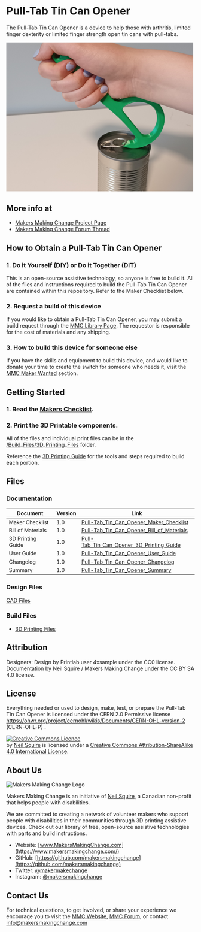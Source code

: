 # Pull-Tab Tin Can Opener
The Pull-Tab Tin Can Opener is a device to help those with arthritis, limited finger dexterity or limited finger strength open tin cans with pull-tabs.

<img src="Photos/Pull-Tab_Tin_Can_Opener_1.jpg" width="500" alt="Picture of Pull-Tab Tin Can Opener.">

## More info at
- [Makers Making Change Project Page](<https://makersmakingchange.com/project/pull-tab-tin-can-opener/>)
- [Makers Making Change Forum Thread](<https://makersmakingchange.com/forum/topic/pull-tab-tin-can-opener/>)


## How to Obtain a Pull-Tab Tin Can Opener
### 1. Do it Yourself (DIY) or Do it Together (DIT)

This is an open-source assistive technology, so anyone is free to build it. All of the files and instructions required to build the Pull-Tab Tin Can Opener are contained within this repository. Refer to the Maker Checklist below.

### 2. Request a build of this device

If you would like to obtain a Pull-Tab Tin Can Opener, you may submit a build request through the [MMC Library Page](https://makersmakingchange.com/project/device-name/pull-tab-tin-can-opener/). The requestor is responsible for the cost of materials and any shipping.

### 3. How to build this device for someone else

If you have the skills and equipment to build this device, and would like to donate your time to create the switch for someone who needs it, visit the [MMC Maker Wanted](https://makersmakingchange.com/maker-wanted/) section.

## Getting Started

### 1. Read the [Makers Checklist](/Documentation/Pull-Tab_Tin_Can_Opener_Maker_Checklist_V1.0.pdf).

### 2. Print the 3D Printable components.

All of the files and individual print files can be in the [/Build_Files/3D_Printing_Files](/Build_Files/3D_Printing/) folder.

Reference the [3D Printing Guide](/Documentation/Pull-Tab_Tin_Can_Opener_3D_Printing_Guide_V1.0.pdf) for the tools and steps required to build each portion.

## Files
### Documentation
| Document             | Version | Link |
|----------------------|---------|------|
| Maker Checklist      | 1.0     | [Pull-Tab_Tin_Can_Opener_Maker_Checklist](/Documentation/Pull-Tab_Tin_Can_Opener_Maker_Checklist_V1.0.pdf)     |
| Bill of Materials    | 1.0     | [Pull-Tab_Tin_Can_Opener_Bill_of_Materials](/Documentation/Pull-Tab_Tin_Can_Opener_BOM_V1.0.csv)     |
| 3D Printing Guide    | 1.0     | [Pull-Tab_Tin_Can_Opener_3D_Printing_Guide](/Documentation/Pull-Tab_Tin_Can_Opener_3D_Printing_Guide_V1.0.pdf)     |
| User Guide           | 1.0     | [Pull-Tab_Tin_Can_Opener_User_Guide](/Documentation/Pull-Tab_Tin_Can_Opener_User_Guide_V1.0.pdf)    |
| Changelog            | 1.0     | [Pull-Tab_Tin_Can_Opener_Changelog](/Documentation/Pull-Tab_Tin_Can_Opener_Changelog_V1.0.pdf)     |
| Summary              | 1.0     | [Pull-Tab_Tin_Can_Opener_Summary](/Documentation/Pull-Tab_Tin_Can_Opener_Changelog_V1.0.pdf)     |

### Design Files
[CAD Files](/Design_Files)

### Build Files
 - [3D Printing Files](/Build_Files/3D_Printing)

## Attribution
Designers:
Design by Printlab user 4xsample under the CC0 license.
Documentation by Neil Squire / Makers Making Change under the CC BY SA 4.0 license.


## License
Everything needed or used to design, make, test, or prepare the Pull-Tab Tin Can Opener is licensed under the CERN 2.0 Permissive license <https://ohwr.org/project/cernohl/wikis/Documents/CERN-OHL-version-2> (CERN-OHL-P) . 


<a rel="license" href="http://creativecommons.org/licenses/by-sa/4.0/"><img alt="Creative Commons Licence" style="border-width:0" src="https://i.creativecommons.org/l/by-sa/4.0/88x31.png" /></a><br /><span xmlns:dct="http://purl.org/dc/terms/" property="dct:title"><Pull-Tab Tin Can Opener></span> by <a xmlns:cc="http://creativecommons.org/ns#" href="www.makersmakingchange.com" property="cc:attributionName" rel="cc:attributionURL">Neil Squire</a> is licensed under a <a rel="license" href="http://creativecommons.org/licenses/by-sa/4.0/">Creative Commons Attribution-ShareAlike 4.0 International License</a>.




## About Us
<img src="https://www.makersmakingchange.com/wp-content/uploads/logo/mmc_logo.svg" width="500" alt="Makers Making Change Logo">

Makers Making Change is an initiative of [Neil Squire](https://www.neilsquire.ca/), a Canadian non-profit that helps people with disabilities.

We are committed to creating a network of volunteer makers who support people with disabilities in their communities through 3D printing assistive devices. Check out our library of free, open-source assistive technologies with parts and build instructions.

 - Website: [www.MakersMakingChange.com](https://www.makersmakingchange.com/)
 - GitHub: [https://github.com/makersmakingchange](https://github.com/makersmakingchange)
 - Twitter: [@makermakechange](https://twitter.com/makermakechange)
 - Instagram: [@makersmakingchange](https://www.instagram.com/makersmakingchange)

## Contact Us

For technical questions, to get involved, or share your experience we encourage you to visit the [MMC Website](https://www.makersmakingchange.com/), [MMC Forum](https://makersmakingchange.com/forum), or contact info@makersmakingchange.com
